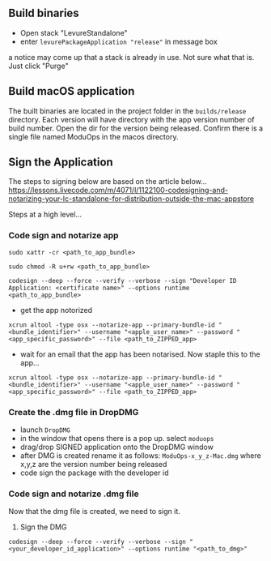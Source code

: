 ## Build binaries

- Open stack "LevureStandalone"
- enter `levurePackageApplication "release"` in message box

a notice may come up that a stack is already in use. Not sure what that is. Just click "Purge"

## Build macOS application

The built binaries are located in the project folder in the `builds/release` directory. Each version will have directory with the app version number of build number. Open the dir for the version being released. Confirm there is a single file named ModuOps in the macos directory.

## Sign the Application

The steps to signing below are based on the article below...
https://lessons.livecode.com/m/4071/l/1122100-codesigning-and-notarizing-your-lc-standalone-for-distribution-outside-the-mac-appstore

Steps at a high level...

### Code sign and notarize app

```
sudo xattr -cr <path_to_app_bundle>
```

```
sudo chmod -R u+rw <path_to_app_bundle>
```

```
codesign --deep --force --verify --verbose --sign "Developer ID Application: <certificate name>" --options runtime <path_to_app_bundle>
```

- get the app notorized

```
xcrun altool -type osx --notarize-app --primary-bundle-id "<bundle_identifier>" --username "<apple_user_name>" --password "<app_specific_password>" --file <path_to_ZIPPED_app>
```

- wait for an email that the app has been notarised. Now staple this to the app...

```
xcrun altool -type osx --notarize-app --primary-bundle-id "<bundle_identifier>" --username "<apple_user_name>" --password "<app_specific_password>" --file <path_to_ZIPPED_app>
```

### Create the .dmg file in DropDMG

- launch `DropDMG`
- in the window that opens there is a pop up. select `moduops`
- drag/drop SIGNED application onto the DropDMG window
- after DMG is created rename it as follows: `ModuOps-x_y_z-Mac.dmg` where x,y,z are the version number being released
- code sign the package with the developer id

### Code sign and notarize .dmg file

Now that the dmg file is created, we need to sign it.

1. Sign the DMG

```
codesign --deep --force --verify --verbose --sign "<your_developer_id_application>" --options runtime "<path_to_dmg>"
```

